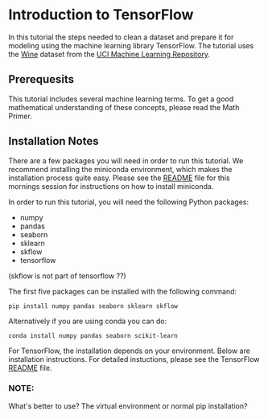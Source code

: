 # Introduction to TensorFlow
In this tutorial the steps needed to clean a dataset and prepare it for modeling using the machine learning library TensorFlow. The tutorial uses the [Wine](http://archive.ics.uci.edu/ml/datasets/Wine) dataset from the [UCI Machine Learning Repository](http://archive.ics.uci.edu/ml).

## Prerequesits
This tutorial includes several machine learning terms. To get a good mathematical understanding of these concepts, please read the Math Primer.

## Installation Notes
There are a few packages you will need in order to run this tutorial. We recommend installing the miniconda environment, which makes the installation process quite easy. Please see the [README](https://github.com/PythonWorkshop/intro-to-sklearn) file for this mornings session for instructions on how to install miniconda.

In order to run this tutorial, you will need the following Python packages:
* numpy
* pandas
* seaborn
* sklearn
* skflow
* tensorflow

(skflow is not part of tensorflow ??)

The first five packages can be installed with the following command:

```
pip install numpy pandas seaborn sklearn skflow
```

Alternatively if you are using conda you can do:

```
conda install numpy pandas seaborn scikit-learn
```

For TensorFlow, the installation depends on your environment. Below are installation instructions. For detailed instuctions, please see the TensorFlow [README](https://github.com/tensorflow/tensorflow/blob/master/tensorflow/g3doc/get_started/os_setup.md) file.

### NOTE:
What's better to use? The virtual environment or normal pip installation?

